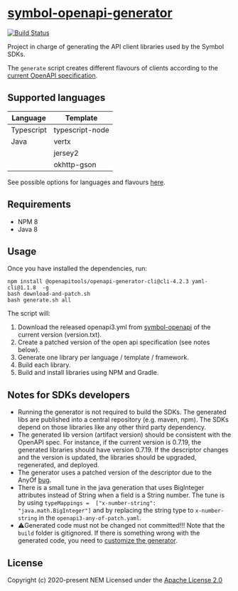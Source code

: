 # [symbol-openapi-generator](https://github.com/nemtech/symbol-openapi-generator)

[![Build Status](https://travis-ci.org/nemtech/symbol-openapi-generator.svg?branch=master)](https://travis-ci.org/nemtech/symbol-openapi-generator)

Project in charge of generating the API client libraries used by the Symbol SDKs.

The ``generate`` script creates different flavours of clients according to the [current OpenAPI specification](https://github.com/nemtech/symbol-openapi).

## Supported languages
| Language   | Template          | 
|------------|------------------|
| Typescript | typescript-node  |
| Java       | vertx            |
|            | jersey2          |
|            | okhttp-gson      |

See possible options for languages and flavours [here](https://openapi-generator.tech/docs/generators/).

## Requirements

* NPM 8
* Java 8

## Usage

Once you have installed the dependencies, run:
~~~~
npm install @openapitools/openapi-generator-cli@cli-4.2.3 yaml-cli@1.1.8  -g
bash download-and-patch.sh
bash generate.sh all
~~~~

The script will:

1. Download the released openapi3.yml from [symbol-openapi](https://github.com/nemtech/symbol-openapi/releases) of the current version (version.txt).
2. Create a patched version of the open api specification (see notes below).
3. Generate one library per language / template / framework.
4. Build each library.
5. Build and install libraries using NPM and Gradle.

## Notes for SDKs developers

* Running the generator is not required to build the SDKs. The generated libs are published into a central repository (e.g. maven, npm).  The SDKs depend on those libraries like any other third party dependency.
* The generated lib version (artifact version) should be consistent with the OpenAPI spec. For instance, if the current version is 0.7.19,  the generated libraries should have version 0.7.19. If the descriptor changes and the version is updated, the libraries should be upgraded, regenerated, and deployed.
* The generator uses a patched version of the descriptor due to the AnyOf  [bug](https://github.com/OpenAPITools/openapi-generator/issues/634).
* There is a small tune in the java generation that uses BigInteger attributes instead of String when a field is a String number. The tune is by using ``typeMappings =  ["x-number-string": "java.math.BigInteger"]`` and by replacing the string type to ``x-number-string`` in the ``openapi3-any-of-patch.yaml``.
* ⚠️Generated code must not be changed not committed!!! Note that the ``build`` folder is gitignored. If there is something wrong with the generated code, you need to [customize the generator](https://openapi-generator.tech/docs/customization.html).

## License

Copyright (c) 2020-present NEM
Licensed under the [Apache License 2.0](LICENSE)
